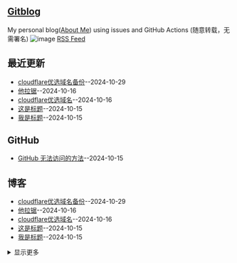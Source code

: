 ## [Gitblog](https://yihong0618.github.io/gitblog/)
My personal blog([About Me](https://github.com/yihong0618/gitblog/issues/282)) using issues and GitHub Actions (随意转载，无需署名)
![image](https://github.com/user-attachments/assets/a168bf11-661e-4566-b042-7fc9544de528)
[RSS Feed](https://raw.githubusercontent.com/692/blog/master/feed.xml)

## 最近更新
- [cloudflare优选域名备份](https://github.com/692/blog/issues/11)--2024-10-29
- [他拉锯](https://github.com/692/blog/issues/10)--2024-10-16
- [cloudflare优选域名](https://github.com/692/blog/issues/9)--2024-10-16
- [这是标题](https://github.com/692/blog/issues/8)--2024-10-15
- [我是标题](https://github.com/692/blog/issues/4)--2024-10-15
## GitHub
- [GitHub 无法访问的方法](https://github.com/692/blog/issues/1)--2024-10-15
## 博客
- [cloudflare优选域名备份](https://github.com/692/blog/issues/11)--2024-10-29
- [他拉锯](https://github.com/692/blog/issues/10)--2024-10-16
- [cloudflare优选域名](https://github.com/692/blog/issues/9)--2024-10-16
- [这是标题](https://github.com/692/blog/issues/8)--2024-10-15
- [我是标题](https://github.com/692/blog/issues/4)--2024-10-15
<details><summary>显示更多</summary>

- [文章标题](https://github.com/692/blog/issues/3)--2024-10-15
- [测试文章](https://github.com/692/blog/issues/2)--2024-10-15
- [GitHub 无法访问的方法](https://github.com/692/blog/issues/1)--2024-10-15
</details>

